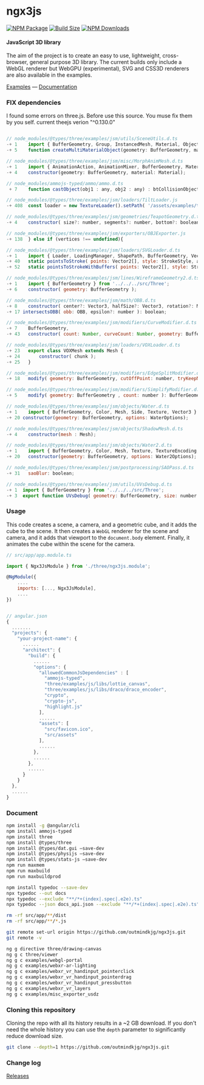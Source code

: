 ngx3js
========

[![NPM Package][npm]][npm-url]
[![Build Size][build-size]][build-size-url]
[![NPM Downloads][npm-downloads]][npmtrends-url]

#### JavaScript 3D library ####

The aim of the project is to create an easy to use, lightweight, cross-browser, general purpose 3D library. The current builds only include a WebGL renderer but WebGPU (experimental), SVG and CSS3D renderers are also available in the examples.

[Examples](https://outmindkjg.github.io/ngx3js-doc/#/examples/) &mdash;
[Documentation](https://outmindkjg.github.io/ngx3js-doc/#/docs)

### FIX dependencies ###
I found some errors on three.js. Before use this source. You muse fix them by you self.
current theejs verion "^0.130.0"

```javascript

// node_modules/@types/three/examples/jsm/utils/SceneUtils.d.ts
-+ 1    import { BufferGeometry, Group, InstancedMesh, Material, Object3D, Scene } from '../../../src/Three';
-+ 5    function createMultiMaterialObject(geometry: BufferGeometry, materials: Material[]): Group;

// node_modules/@types/three/examples/jsm/misc/MorphAnimMesh.d.ts
-+ 1    import { AnimationAction, AnimationMixer, BufferGeometry, Material, Mesh } from '../../../src/Three';
-+ 4    constructor(geometry: BufferGeometry, material: Material);

// node_modules/ammojs-typed/ammo/ammo.d.ts
 + 7    function castObject(obj1 : any, obj2 : any) : btCollisionObject;

// node_modules/@types/three/examples/jsm/loaders/TiltLoader.js
-+ 408	const loader = new TextureLoader().setPath( '/assets/examples/textures/tiltbrush/' );

// node_modules/@types/three/examples/jsm/geometries/TeapotGeometry.d.ts
-+ 4 	constructor( size?: number, segments?: number, bottom?: boolean, lid?: boolean, body?: boolean, fitLid?: boolean, blinn?: boolean );

// node_modules/@types/three/examples/jsm/exporters/OBJExporter.js
-+ 138 	} else if (vertices !== undefined){

// node_modules/@types/three/examples/jsm/loaders/SVGLoader.d.ts
-+ 1 	import { Loader, LoadingManager, ShapePath, BufferGeometry, Vector2, Shape } from '../../../src/Three';
-+ 40   static pointsToStroke( points: Vector2[], style: StrokeStyle, arcDivisions?: number, minDistance?: number ): BufferGeometry;
-+ 52   static pointsToStrokeWithBuffers( points: Vector2[], style: StrokeStyle, arcDivisions?: number, minDistance?: number, vertices?: number[], normals?: number[], uvs?: number[], vertexOffset?: number ): number;

// node_modules/@types/three/examples/jsm/lines/WireframeGeometry2.d.ts
-+ 1 	import { BufferGeometry } from '../../../src/Three';
-+ 6 	constructor( geometry: BufferGeometry );

// node_modules/@types/three/examples/jsm/math/OBB.d.ts
-+ 8 	constructor( center?: Vector3, halfSize?: Vector3, rotation?: Matrix3 );
-+ 17 intersectsOBB( obb: OBB, epsilon?: number ): boolean;

// node_modules/@types/three/examples/jsm/modifiers/CurveModifier.d.ts
-+ 7    BufferGeometry,
-+ 43   constructor( count: Number, curveCount: Number, geometry: BufferGeometry, material: Material );

// node_modules/@types/three/examples/jsm/loaders/VOXLoader.d.ts
-+ 23   export class VOXMesh extends Mesh {
-+ 24   	constructor( chunk );
-+ 25   }

// node_modules/@types/three/examples/jsm/modifiers/EdgeSplitModifier.d.ts
-+ 18   modify( geometry: BufferGeometry, cutOffPoint: number, tryKeepNormals: boolean ): BufferGeometry;

// node_modules/@types/three/examples/jsm/modifiers/SimplifyModifier.d.ts
-+ 5    modify( geometry: BufferGeometry , count: number ): BufferGeometry;

// node_modules/@types/three/examples/jsm/objects/Water.d.ts
-+ 1 	import { BufferGeometry, Color, Mesh, Side, Texture, Vector3 } from '../../../src/Three';
-+ 20 constructor(geometry: BufferGeometry, options: WaterOptions);

// node_modules/@types/three/examples/jsm/objects/ShadowMesh.d.ts
-+ 4    constructor(mesh : Mesh);

// node_modules/@types/three/examples/jsm/objects/Water2.d.ts
-+ 1    import { BufferGeometry, Color, Mesh, Texture, TextureEncoding, Vector2 } from '../../../src/Three';
-+ 20 	constructor(geometry: BufferGeometry, options: Water2Options);

// node_modules/@types/three/examples/jsm/postprocessing/SAOPass.d.ts
-+ 31 	saoBlur: boolean;

// node_modules/@types/three/examples/jsm/utils/UVsDebug.d.ts
-+ 1  import { BufferGeometry } from '../../../src/Three';
-+ 3  export function UVsDebug( geometry: BufferGeometry, size: number ): HTMLCanvasElement;


```

### Usage ###

This code creates a scene, a camera, and a geometric cube, and it adds the cube to the scene. It then creates a `WebGL` renderer for the scene and camera, and it adds that viewport to the `document.body` element. Finally, it animates the cube within the scene for the camera.

```javascript
// src/app/app.module.ts

import { Ngx3JsModule } from './three/ngx3js.module';

@NgModule({
	....
	imports: [..., Ngx3JsModule],
	....
})


// angular.json
{
  .......
  "projects": {
    "your-project-name": {
      ......
      "architect": {
        "build": {
		  ......
          "options": {
            "allowedCommonJsDependencies" : [
              "ammojs-typed",
              "three/examples/js/libs/lottie_canvas",
              "three/examples/js/libs/draco/draco_encoder",
              "crypto",
              "crypto-js",
              "highlight.js"
            ],
		    ......
            "assets": [
              "src/favicon.ico",
              "src/assets"
            ],
		    ......
          },
	      ......
        },
	    ......
      }
    }
  },
  ......
}
```

### Document ###
```sh
npm install -g @angular/cli
npm install ammojs-typed
npm install three
npm install @types/three
npm install @types/dat.gui –save-dev
npm install @types/physijs –save-dev
npm install @types/stats-js –save-dev
npm run maxmem
npm run maxbuild
npm run maxbuildprod

npm install typedoc --save-dev
npx typedoc --out docs
npx typedoc --exclude "**/*+(index|.spec|.e2e).ts"
npx typedoc --json docs_api.json --exclude "**/*+(index|.spec|.e2e).ts"

rm -rf src/app/**/dist
rm -rf src/app/**/*.js

git remote set-url origin https://github.com/outmindkjg/ngx3js.git
git remote -v

ng g directive three/drawing-canvas
ng g c three/viewer
ng g c examples/webgl-portal
ng g c examples/webxr-ar-lighting
ng g c examples/webxr_vr_handinput_pointerclick
ng g c examples/webxr_vr_handinput_pointerdrag
ng g c examples/webxr_vr_handinput_pressbutton
ng g c examples/webxr_vr_layers
ng g c examples/misc_exporter_usdz

```


### Cloning this repository ###

Cloning the repo with all its history results in a ~2 GB download. If you don't need the whole history you can use the `depth` parameter to significantly reduce download size.

```sh
git clone --depth=1 https://github.com/outmindkjg/ngx3js.git
```

### Change log ###

[Releases](https://github.com/outmindkjg/ngx3js/releases)


[npm]: https://img.shields.io/npm/v/ngx3js
[npm-url]: https://www.npmjs.com/package/ngx3js
[build-size]: https://badgen.net/bundlephobia/minzip/ngx3js
[build-size-url]: https://bundlephobia.com/result?p=ngx3js
[npm-downloads]: https://img.shields.io/npm/dw/ngx3js
[npmtrends-url]: https://www.npmtrends.com/ngx3js
